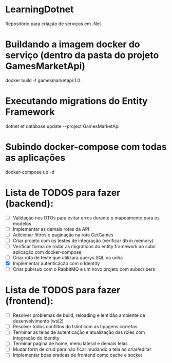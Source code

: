 # LearningDotnet
Repositório para criação de serviços em .Net

# Buildando a imagem docker do serviço (dentro da pasta do projeto GamesMarketApi)
docker build -t gamesmarketapi:1.0 .

# Executando migrations do Entity Framework
dotnet ef database update --project GamesMarketApi

# Subindo docker-compose com todas as aplicações
docker-compose up -d

# Lista de TODOS para fazer (backend):
- [ ] Validação nos DTOs para evitar erros durante o mapeamento para os modelos
- [ ] Implementar as demais rotas da API
- [ ] Adicionar filtros e paginação na rota GetGames
- [ ] Criar projeto com os testes de integração (verificar db in memory)
- [ ] Verificar forma de rodar as migrations do entity framework ao subir aplicação com docker-compose
- [ ] Criar rota de teste que utilizara querys SQL na unha
- [X] Implementar autenticação com o Identity
- [ ] Criar pub/sub com o RabbitMQ e um novo projeto com subscribers

# Lista de TODOS para fazer (frontend):
- [ ] Resolver problemas de build, reloading e lentidão ambiente de desenvolvimento (wsl2)
- [ ] Resolver todos conflitos do tslint com as tipagens corretas
- [ ] Terminar as telas de autenticação e atualização das roles com integração do identity
- [ ] Terminar pagina de home, menu lateral e demais telas
- [ ] Mudar form de crud para não ficar mudando a tela ao criar/editar
- [ ] Implementar boas praticas de frontend como cache e socket
